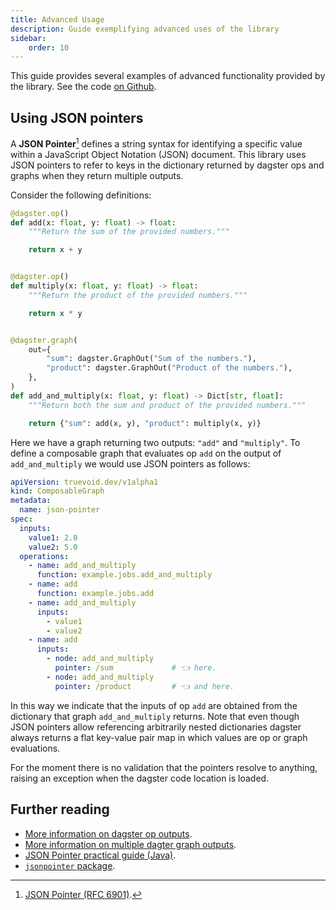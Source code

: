 ```yaml
---
title: Advanced Usage
description: Guide exemplifying advanced uses of the library
sidebar:
    order: 10
---
```


This guide provides several examples of advanced functionality provided by the
library. See the code [on Github](https://github.com/truevoid-development/dagster-composable-graphs/tree/feat/add-docs/examples/advanced_usage).

## Using JSON pointers

A **JSON Pointer**[^1] defines a string syntax for identifying a specific value
within a JavaScript Object Notation (JSON) document. This library uses JSON
pointers to refer to keys in the dictionary returned by dagster ops and graphs
when they return multiple outputs.

Consider the following definitions:

```python title="add_and_multiply.py"
@dagster.op()
def add(x: float, y: float) -> float:
    """Return the sum of the provided numbers."""

    return x + y


@dagster.op()
def multiply(x: float, y: float) -> float:
    """Return the product of the provided numbers."""

    return x * y


@dagster.graph(
    out={
        "sum": dagster.GraphOut("Sum of the numbers."),
        "product": dagster.GraphOut("Product of the numbers."),
    },
)
def add_and_multiply(x: float, y: float) -> Dict[str, float]:
    """Return both the sum and product of the provided numbers."""

    return {"sum": add(x, y), "product": multiply(x, y)}
```

Here we have a graph returning two outputs: `"add"` and `"multiply"`. To define
a composable graph that evaluates op `add` on the output of `add_and_multiply`
we would use JSON pointers as follows:

```yaml
apiVersion: truevoid.dev/v1alpha1
kind: ComposableGraph
metadata:
  name: json-pointer
spec:
  inputs:
    value1: 2.0
    value2: 5.0
  operations:
    - name: add_and_multiply
      function: example.jobs.add_and_multiply
    - name: add
      function: example.jobs.add
    - name: add_and_multiply
      inputs:
        - value1
        - value2
    - name: add
      inputs:
        - node: add_and_multiply
          pointer: /sum             # 👈 here.
        - node: add_and_multiply
          pointer: /product         # 👈 and here.
```

In this way we indicate that the inputs of op `add` are obtained from the
dictionary that graph `add_and_multiply` returns. Note that even though JSON
pointers allow referencing arbitrarily nested dictionaries dagster always
returns a flat key-value pair map in which values are op or graph evaluations.

For the moment there is no validation that the pointers resolve to anything,
raising an exception when the dagster code location is loaded.

## Further reading

- [More information on dagster op outputs](https://docs.dagster.io/concepts/ops-jobs-graphs/ops#outputs).
- [More information on multiple dagter graph outputs](https://docs.dagster.io/concepts/ops-jobs-graphs/nesting-graphs#multiple-outputs).
- [JSON Pointer practical guide (Java)](https://www.baeldung.com/json-pointer).
- [`jsonpointer` package](https://github.com/stefankoegl/python-json-pointer).

[^1]: [JSON Pointer (RFC 6901)](https://tools.ietf.org/html/rfc6901).
